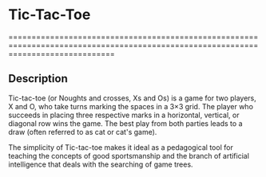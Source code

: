 # Tic-Tac-Toe
===================================================================================================================================

## Description

   Tic-tac-toe (or Noughts and crosses, Xs and Os) is a game for two players, X and O, who take turns marking the spaces in a 3×3 grid. The player who succeeds in placing three respective marks in a horizontal, vertical, or diagonal row wins the game. The  best play from both parties leads to a draw (often referred to as cat or cat's game).

The simplicity of Tic-tac-toe makes it ideal as a pedagogical tool for teaching the concepts of good sportsmanship and the branch of artificial intelligence that deals with the searching of game trees.
